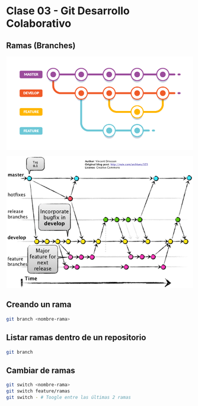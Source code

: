 # Clase 03 - Git Desarrollo Colaborativo

## Ramas (Branches)

![estructuras-ramas](_ref/basica.png)

![Alt text](_ref/avanzada.png)

## Creando un rama

```sh
git branch <nombre-rama>
```

## Listar ramas dentro de un repositorio

```sh
git branch
```

## Cambiar de ramas

```sh
git switch <nombre-rama>
git switch feature/ramas
git switch - # Toogle entre las últimas 2 ramas
```